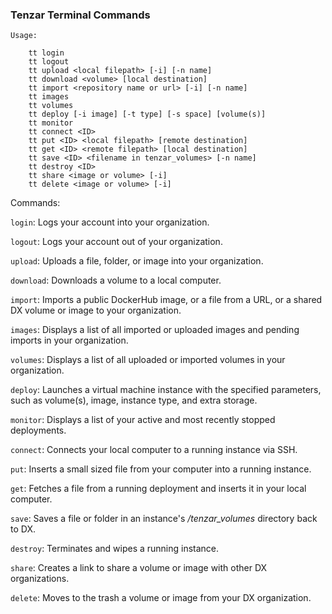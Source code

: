 ### Tenzar Terminal Commands

```text
Usage:

	tt login
	tt logout
	tt upload <local filepath> [-i] [-n name]
	tt download <volume> [local destination]
	tt import <repository name or url> [-i] [-n name]
	tt images
	tt volumes
	tt deploy [-i image] [-t type] [-s space] [volume(s)]
	tt monitor
	tt connect <ID>
	tt put <ID> <local filepath> [remote destination]
	tt get <ID> <remote filepath> [local destination]
	tt save <ID> <filename in tenzar_volumes> [-n name]
	tt destroy <ID>
	tt share <image or volume> [-i]
	tt delete <image or volume> [-i]
```

Commands:


`login`: Logs your account into your organization.


`logout`: Logs your account out of your organization.


`upload`: Uploads a file, folder, or image into your organization.


`download`: Downloads a volume to a local computer.


`import`: Imports a public DockerHub image, or a file from a URL, or a shared DX volume or image to your organization.


`images`: Displays a list of all imported or uploaded images and pending imports in your organization.


`volumes`: Displays a list of all uploaded or imported volumes in your organization.


`deploy`: Launches a virtual machine instance with the specified parameters, such as volume(s), image, instance type, and extra storage.


`monitor`: Displays a list of your active and most recently stopped deployments.


`connect`: Connects your local computer to a running instance via SSH.


`put`: Inserts a small sized file from your computer into a running instance.


`get`: Fetches a file from a running deployment and inserts it in your local computer.


`save`: Saves a file or folder in an instance's */tenzar_volumes* directory back to DX.


`destroy`: Terminates and wipes a running instance.


`share`: Creates a link to share a volume or image with other DX organizations.


`delete`: Moves to the trash a volume or image from your DX organization.
